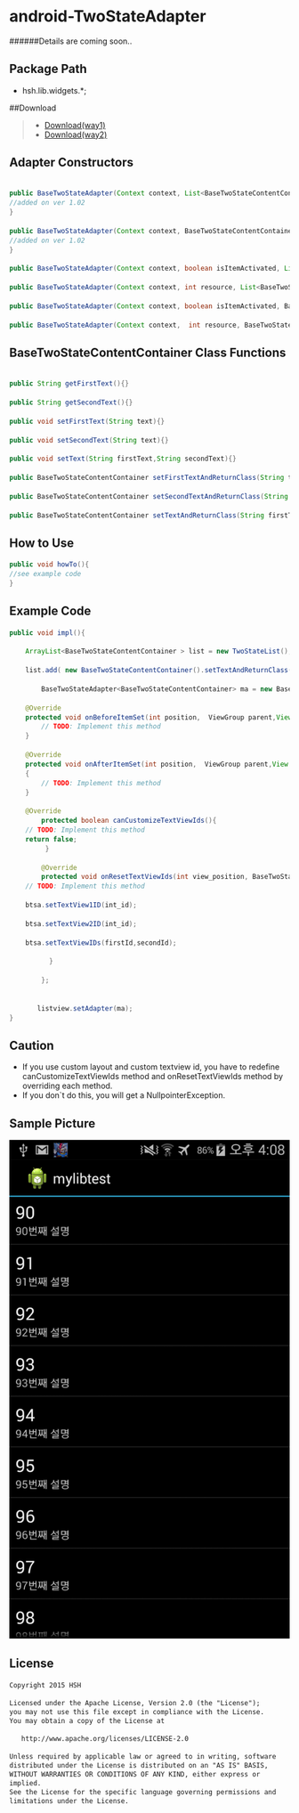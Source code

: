 # android-TwoStateAdapter

######Details are coming soon..

## Package Path
+ hsh.lib.widgets.*;

##Download
> + [Download(way1)](https://github.com/imscs21/android-TwoStateAdapter/raw/master/library/androidTwoStateListAdapterLib.jar)
> + [Download(way2)](https://github.com/imscs21/android-TwoStateAdapter/releases)

## Adapter Constructors

```java

public BaseTwoStateAdapter(Context context, List<BaseTwoStateContentContainer> objects) {
//added on ver 1.02
}

public BaseTwoStateAdapter(Context context, BaseTwoStateContentContainer[] objects) {
//added on ver 1.02
}

public BaseTwoStateAdapter(Context context, boolean isItemActivated, List<BaseTwoStateContentContainer> objects) {}

public BaseTwoStateAdapter(Context context, int resource, List<BaseTwoStateContentContainer> objects) {}

public BaseTwoStateAdapter(Context context, boolean isItemActivated, BaseTwoStateContentContainer[] objects) {}

public BaseTwoStateAdapter(Context context,  int resource, BaseTwoStateContentContainer[] objects) {}

```

## BaseTwoStateContentContainer Class Functions

```java

public String getFirstText(){}

public String getSecondText(){}

public void setFirstText(String text){}

public void setSecondText(String text){}

public void setText(String firstText,String secondText){}

public BaseTwoStateContentContainer setFirstTextAndReturnClass(String text){}

public BaseTwoStateContentContainer setSecondTextAndReturnClass(String text){}

public BaseTwoStateContentContainer setTextAndReturnClass(String firstText,String secondText){}

```

## How to Use

```java
public void howTo(){
//see example code
}
```

## Example Code

```java
public void impl(){

	ArrayList<BaseTwoStateContentContainer > list = new TwoStateList();
	
	list.add( new BaseTwoStateContentContainer().setTextAndReturnClass("upper text", "lower text"));
	
	    BaseTwoStateAdapter<BaseTwoStateContentContainer> ma = new BaseTwoStateAdapter<BaseTwoStateContentContainer>(mContext,false,list){
	    
	@Override
	protected void onBeforeItemSet(int position,  ViewGroup parent,View returnableParentView,TextView firstTextView,TextView secondTextView,BaseTwoStateContentContainer baseTwoStateContentContainer)	{
		// TODO: Implement this method
	}

	@Override
	protected void onAfterItemSet(int position,  ViewGroup parent,View returnableParentView,TextView firstTextView,TextView secondTextView,BaseTwoStateContentContainer baseTwoStateContentContainer)
	{
		// TODO: Implement this method
	}
	
	@Override
        protected boolean canCustomizeTextViewIds(){
	// TODO: Implement this method
	return false;
         }

        @Override
        protected void onResetTextViewIds(int view_position, BaseTwoStateAdapter btsa){
	// TODO: Implement this method

	btsa.setTextView1ID(int_id);
	
	btsa.setTextView2ID(int_id);
	
	btsa.setTextViewIDs(firstId,secondId);

          }
          
	    };
	    
	    
	   listview.setAdapter(ma);
}
```

## Caution
 + If you use custom layout and custom textview id, you have to redefine canCustomizeTextViewIds method and  onResetTextViewIds method by overriding each method.
 + If you don`t do this, you will get a NullpointerException.
 
## Sample Picture
![Sample](https://raw.githubusercontent.com/imscs21/android-TwoStateAdapter/master/sample/Sample_2015-07-23-16-08-43.png)


## License 

    Copyright 2015 HSH

    Licensed under the Apache License, Version 2.0 (the "License");
    you may not use this file except in compliance with the License.
    You may obtain a copy of the License at

       http://www.apache.org/licenses/LICENSE-2.0

    Unless required by applicable law or agreed to in writing, software
    distributed under the License is distributed on an "AS IS" BASIS,
    WITHOUT WARRANTIES OR CONDITIONS OF ANY KIND, either express or implied.
    See the License for the specific language governing permissions and
    limitations under the License.
